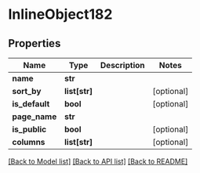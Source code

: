 # InlineObject182

## Properties
Name | Type | Description | Notes
------------ | ------------- | ------------- | -------------
**name** | **str** |  | 
**sort_by** | **list[str]** |  | [optional] 
**is_default** | **bool** |  | [optional] 
**page_name** | **str** |  | 
**is_public** | **bool** |  | [optional] 
**columns** | **list[str]** |  | [optional] 

[[Back to Model list]](../README.md#documentation-for-models) [[Back to API list]](../README.md#documentation-for-api-endpoints) [[Back to README]](../README.md)


